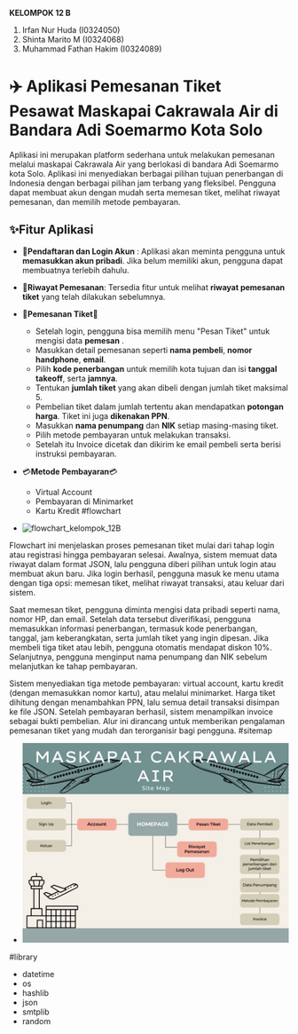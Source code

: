 **KELOMPOK 12 B**
1. Irfan Nur Huda          (I0324050)
2. Shinta Marito M         (I0324068)
3. Muhammad Fathan Hakim   (I0324089)
   
# ✈️ Aplikasi Pemesanan Tiket Pesawat Maskapai Cakrawala Air di Bandara Adi Soemarmo Kota Solo
Aplikasi ini merupakan platform sederhana untuk melakukan pemesanan melalui maskapai Cakrawala Air yang berlokasi di bandara Adi Soemarmo kota Solo. Aplikasi ini menyediakan berbagai pilihan tujuan penerbangan di Indonesia dengan berbagai pilihan jam terbang yang fleksibel. Pengguna dapat membuat akun dengan mudah serta memesan tiket, melihat riwayat pemesanan, dan memilih metode pembayaran.
## ✨Fitur Aplikasi
- 🔐**Pendaftaran dan Login Akun** : Aplikasi akan meminta pengguna untuk **memasukkan akun pribadi**. Jika belum memiliki akun, pengguna dapat membuatnya terlebih dahulu.
- 🧾**Riwayat Pemesanan**: Tersedia fitur untuk melihat **riwayat pemesanan tiket** yang telah dilakukan sebelumnya.
- 🎫**Pemesanan Tiket**🎫
  - Setelah login, pengguna bisa memilih menu "Pesan Tiket" untuk mengisi data **pemesan** .
  - Masukkan detail pemesanan seperti **nama pembeli**, **nomor handphone**, **email**.
  - Pilih **kode penerbangan** untuk memilih kota tujuan dan isi **tanggal takeoff**, serta **jamnya**.
  - Tentukan **jumlah tiket** yang akan dibeli dengan jumlah tiket maksimal 5.
  - Pembelian tiket dalam jumlah tertentu akan mendapatkan **potongan harga**. Tiket ini juga **dikenakan PPN**.
  - Masukkan **nama penumpang** dan **NIK** setiap masing-masing tiket.
  - Pilih metode pembayaran untuk melakukan transaksi.
  - Setelah itu Invoice dicetak dan dikirim ke email pembeli serta berisi instruksi pembayaran.
- 💳**Metode Pembayaran**💳

  - Virtual Account
  - Pembayaran di Minimarket
  - Kartu Kredit
#flowchart
- ![flowchart_kelompok_12B](https://github.com/user-attachments/assets/7bdf09ea-01e0-4834-a593-0767660daaaa)
  
Flowchart ini menjelaskan proses pemesanan tiket mulai dari tahap login atau registrasi hingga pembayaran selesai. Awalnya, sistem memuat data riwayat dalam format JSON, lalu pengguna diberi pilihan untuk login atau membuat akun baru. Jika login berhasil, pengguna masuk ke menu utama dengan tiga opsi: memesan tiket, melihat riwayat transaksi, atau keluar dari sistem.

Saat memesan tiket, pengguna diminta mengisi data pribadi seperti nama, nomor HP, dan email. Setelah data tersebut diverifikasi, pengguna memasukkan informasi penerbangan, termasuk kode penerbangan, tanggal, jam keberangkatan, serta jumlah tiket yang ingin dipesan. Jika membeli tiga tiket atau lebih, pengguna otomatis mendapat diskon 10%. Selanjutnya, pengguna menginput nama penumpang dan NIK sebelum melanjutkan ke tahap pembayaran.

Sistem menyediakan tiga metode pembayaran: virtual account, kartu kredit (dengan memasukkan nomor kartu), atau melalui minimarket. Harga tiket dihitung dengan menambahkan PPN, lalu semua detail transaksi disimpan ke file JSON. Setelah pembayaran berhasil, sistem menampilkan invoice sebagai bukti pembelian. Alur ini dirancang untuk memberikan pengalaman pemesanan tiket yang mudah dan terorganisir bagi pengguna.
#sitemap
- ![site map kelompok 12B](https://github.com/shintamarito/TUTORPOSI24/blob/main/sitemap%20klmpk%2012.jpg)

#library
- datetime
- os
- hashlib
- json
- smtplib
- random

